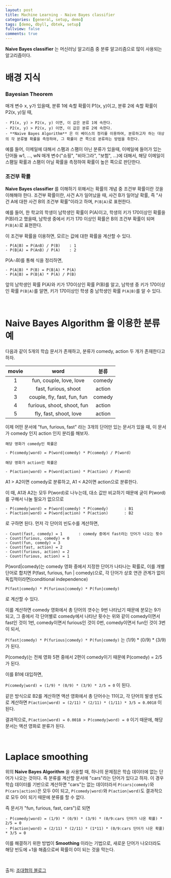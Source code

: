 ```yaml
---
layout: post
title: Machine Learning - Naive Bayes classifier
categories: [general, setup, demo]
tags: [demo, dbyll, dbtek, setup]
fullview: false
comments: true
---
```


**Naive Bayes classifier** 는 머신러닝 알고리즘 중 분류 알고리즘으로 많이 사용되는 알고리즘이다.

# 배경 지식

### Bayesian Theorem

매개 변수 x, y가 있을때, 분류 1에 속할 확률이 P1(x, y)이고, 분류 2에 속할 확률이 P2(x, y)일 때,

    - P1(x, y) > P2(x, y) 이면, 이 값은 분류 1에 속한다.
    - P2(x, y) > P2(x, y) 이면, 이 값은 분류 2에 속한다.
    - **Naive Bayes Algorithm** 은 이 베이스의 정리를 이용하여, 분류하고자 하는 대상의 각 분류별 확률을 측정하여, 그 확률이 큰 쪽으로 분류하는 방법을 취한다.

예를 들어, 이메일에 대해서 스팸과 스팸이 아닌 분류가 있을때, 이메일에 들어가 있는 단어들 w1, ..., wN 매개 변수("쇼핑", "비아그라", "보험", ...)에 대해서,
해당 이메일이 스팸일 확률과 스팸이 아닐 확률을 측정하여 확률이 높은 쪽으로 판단한다.

### 조건부 확률
**Naive Bayes classifier** 를 이해하기 위해서는 확률의 개념 중 조건부 확률이란 것을 이해해야 한다. 조건부 확률이란, 사건 A가 일어났을 때, 사건 B가 일어날 확률, 즉 "사건 A에 대한 사건 B의 조건부 확률"이라고 하며, `P(B|A)`로 표현한다.

예를 들어, 한 학교의 학생이 남학생인 확률이 P(A)이고, 학생의 키가 170이상인 확률을 P(B)라고 했을때, 남학생 중에서 키가 170 이상인 확률은 B의
조건부 확률이 되며 `P(B|A)`로 표현한다.

이 조건부 확률을 이용하면, 모르는 값에 대한 확률을 계산할 수 있다.

    - P(A|B) = P(A∩B) / P(B)    : 1
    - P(B|A) = P(A∩B) / P(A)    : 2

P(A∩B)를 통해 식을 정리하면,

    - P(A|B) * P(B) = P(B|A) * P(A)
    - P(A|B) = P(B|A) * P(A) / P(B)

앞의 남학생인 확률 P(A)와 키가 170이상인 확률 P(B)를 알고, 남학생 중 키가 170이상인 확률 `P(B|A)`를 알면, 키가 170이상인 학생 중 남학생인 확률
`P(A|B)`를 알 수 있다.

<br>

# **Naive Bayes Algorithm** 을 이용한 분류 예

다음과 같이 5개의 학습 문서가 존재하고, 분류가 comedy, action 두 개가 존재한다고 하자.

| movie | word | 분류 |
| :---: | :---: | :---: |
| 1 | fun, couple, love, love | comedy |
| 2 | fast, furious, shoot | action |
| 3 | couple, fly, fast, fun, fun | comedy |
| 4 | furious, shoot, shoot, fun | action |
| 5 | fly, fast, shoot, love | action |

이제 어떤 문서에 "fun, furious, fast" 라는 3개의 단어만 있는 문서가 있을 때, 이 문서가 comedy 인지 action 인지 분리를 해보자.

    해당 영화가 comedy인 확률은

    - P(comedy|word) = P(word|comedy) * P(comedy) / P(word)

    해당 영화가 action인 확률은

    - P(action|word) = P(word|action) * P(action) / P(word)

A1 > A2이면 comedy로 분류하고, A1 < A2이면 action으로 분류한다.

이 때, A1과 A2는 모두 P(word)로 나누는데, 대소 값만 비교하기 때문에 굳이 P(word)를 구해서 나눌 필요가 없으므로

    - P(comedy|word) = P(word|comedy) * P(comedy)       : B1
    - P(action|word) = P(word|action) * P(action)       : B2

로 구하면 된다. 먼저 각 단어의 빈도수를 계산하면,

    - Count(fast, comedy) = 1       : comedy 중에서 fast라는 단어가 나오는 횟수
    - Count(furious, comedy) = 0
    - Count(fun, comedy) = 3
    - Count(fast, action) = 2
    - Count(furious, action) = 2
    - Count(furious, action) = 1

P(word|comedy)는 comedy 영화 중에서 지정한 단어가 나타나는 확률로, 이를 개별 단어로 합치면 P(fast, furious, fun | comedy)으로,
각 단어가 상호 연관 관계가 없이 독립적이라면(conditional independence)

`P(fast|comedy) * P(furious|comedy) * P(fun|comedy)`

로 계산할 수 있다.

이를 계산하면 comedy 영화에서 총 단어의 갯수는 9번 나타났기 때문에 분모는 9가 되고, 그 중에서 각 단어별로 comedy에서 나타난 횟수는 위와 같이
comedy이면서 fast인 것이 1번, comedy이면서 furious인 것이 0번, comedy이면서 fun인 것이 3번이 되서,

`P(fast|comedy) * P(furious|comedy) * P(fun|comedy)` 는 (1/9) * (0/9) * (3/9) 가 된다.

P(comedy)는 전체 영화 5편 중에서 2편이 comedy이기 때문에 P(comedy) = 2/5 가 된다.

이를 B1에 대입하면,

`P(comedy|word) = (1/9) * (0/9) * (3/9) * 2/5 = 0` 이 된다.

같은 방식으로 B2를 계산하면 액션 영화에서 총 단어수는 11이고, 각 단어의 발생 빈도로 계산하면
`P(action|word) = (2/11) * (2/11) * (1/11) * 3/5 = 0.0018` 이 된다.

결과적으로, `P(action|word) = 0.0018 > P(comedy|word) = 0` 이기 때문에, 해당 문서는 액션 영화로 분류가 된다.

<br>

# Laplace smoothing
위의 **Naive Bayes Algorithm** 을 사용할 때, 하나의 문제점은 학습 데이터에 없는 단어가 나오는 것이다. 즉 분류를 계산할 문서에 "cars"라는 단어가
있다고 하자. 이 경우 학습 데이터를 기반으로 계산하면 "cars"는 없는 데이터라서 `P(cars|comedy)`와 `P(cars|action)`은 모두 0이 되고, `P(comedy|word)`와
`P(action|word)`도 결과적으로 모두 0이 되기 때문에 분류를 할 수 없다.

즉 문서가 "fun, furious, fast, cars")로 되면

    - P(comedy|word) = (1/9) * (0/9) * (3/9) * (0/9:cars 단어가 나온 확률) * 2/5 = 0
    - P(action|word) = (2/11) * (2/11) * (1*11) * (0/9:cars 단어가 나온 확률) * 3/5 = 0

이를 해결하기 위한 방법이 **Smoothing** 이라는 기법으로, 새로운 단어가 나오더라도 해당 빈도에 +1을 해줌으로써 확률이 0이 되는 것을 막는다.

<br>

출처: [조대협의 블로그](http://bcho.tistory.com/1010)
